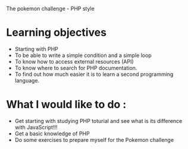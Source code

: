 The pokemon challenge - PHP style

# Learning objectives
* Starting with PHP
* To be able to write a simple condition and a simple loop
* To know how to access external resources (API)
* To know where to search for PHP documentation.
* To find out how much easier it is to learn a second programming language.

# What I would like to do :
* Get starting with studying PHP toturial and see what is its difference with JavaScript!!!
* Get a basic knowledge of PHP
* Do some exercises to prepare myself for the Pokemon challenge

